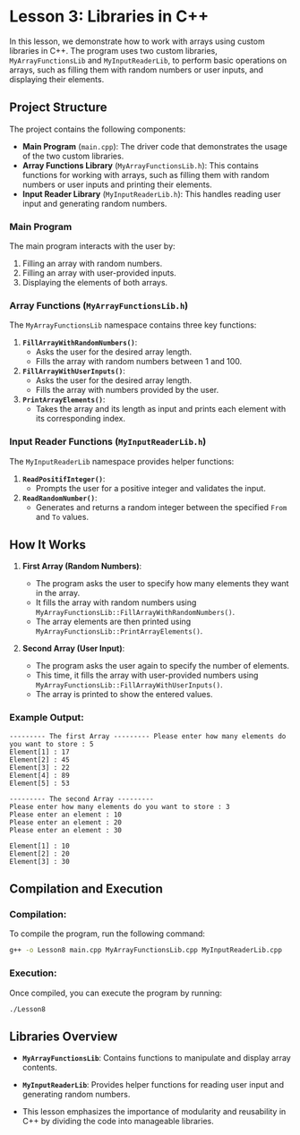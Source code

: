 # Lesson 3: Libraries in C++

In this lesson, we demonstrate how to work with arrays using custom libraries in C++. The program uses two custom libraries, `MyArrayFunctionsLib` and `MyInputReaderLib`, to perform basic operations on arrays, such as filling them with random numbers or user inputs, and displaying their elements.

## Project Structure

The project contains the following components:
- **Main Program** (`main.cpp`): The driver code that demonstrates the usage of the two custom libraries.
- **Array Functions Library** (`MyArrayFunctionsLib.h`): This contains functions for working with arrays, such as filling them with random numbers or user inputs and printing their elements.
- **Input Reader Library** (`MyInputReaderLib.h`): This handles reading user input and generating random numbers.

### Main Program
The main program interacts with the user by:
1. Filling an array with random numbers.
2. Filling an array with user-provided inputs.
3. Displaying the elements of both arrays.

### Array Functions (`MyArrayFunctionsLib.h`)

The `MyArrayFunctionsLib` namespace contains three key functions:
1. **`FillArrayWithRandomNumbers()`**:
   - Asks the user for the desired array length.
   - Fills the array with random numbers between 1 and 100.
2. **`FillArrayWithUserInputs()`**:
   - Asks the user for the desired array length.
   - Fills the array with numbers provided by the user.
3. **`PrintArrayElements()`**:
   - Takes the array and its length as input and prints each element with its corresponding index.

### Input Reader Functions (`MyInputReaderLib.h`)

The `MyInputReaderLib` namespace provides helper functions:
1. **`ReadPositifInteger()`**:
   - Prompts the user for a positive integer and validates the input.
2. **`ReadRandomNumber()`**:
   - Generates and returns a random integer between the specified `From` and `To` values.

## How It Works

1. **First Array (Random Numbers)**:
   - The program asks the user to specify how many elements they want in the array.
   - It fills the array with random numbers using `MyArrayFunctionsLib::FillArrayWithRandomNumbers()`.
   - The array elements are then printed using `MyArrayFunctionsLib::PrintArrayElements()`.

2. **Second Array (User Input)**:
   - The program asks the user again to specify the number of elements.
   - This time, it fills the array with user-provided numbers using `MyArrayFunctionsLib::FillArrayWithUserInputs()`.
   - The array is printed to show the entered values.

### Example Output:

```
--------- The first Array --------- Please enter how many elements do you want to store : 5 
Element[1] : 17 
Element[2] : 45
Element[3] : 22
Element[4] : 89
Element[5] : 53

--------- The second Array --------- 
Please enter how many elements do you want to store : 3 
Please enter an element : 10 
Please enter an element : 20 
Please enter an element : 30 

Element[1] : 10 
Element[2] : 20 
Element[3] : 30
```


## Compilation and Execution

### Compilation:
To compile the program, run the following command:

```bash
g++ -o Lesson8 main.cpp MyArrayFunctionsLib.cpp MyInputReaderLib.cpp
```

### Execution:
Once compiled, you can execute the program by running:
```
./Lesson8
```

## Libraries Overview
- **`MyArrayFunctionsLib`**: Contains functions to manipulate and display array contents.
- **`MyInputReaderLib`**: Provides helper functions for reading user input and generating random numbers.

- This lesson emphasizes the importance of modularity and reusability in C++ by dividing the code into manageable libraries.
